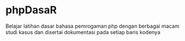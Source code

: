 # phpDasaR

Belajar latihan dasar bahasa pemrogaman php dengan berbagai macam studi kasus dan disertai dokumentasi pada setiap baris kodenya 
